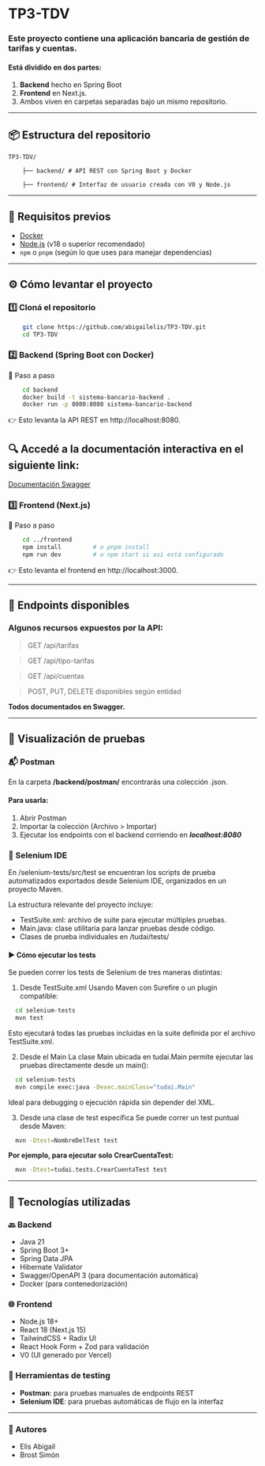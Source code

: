 # TP3-TDV

### Este proyecto contiene una aplicación bancaria de gestión de tarifas y cuentas. 

#### Está dividido en dos partes: 
1. **Backend** hecho en Spring Boot 
2. **Frontend** en Next.js. 
3. Ambos viven en carpetas separadas bajo un mismo repositorio.

---

## 📦 Estructura del repositorio

    TP3-TDV/ 

        ├── backend/ # API REST con Spring Boot y Docker 

        ├── frontend/ # Interfaz de usuario creada con V0 y Node.js

---

## 🚀 Requisitos previos

- [Docker](https://www.docker.com/)
- [Node.js](https://nodejs.org/) (v18 o superior recomendado)
- `npm` o `pnpm` (según lo que uses para manejar dependencias)

---

## ⚙️ Cómo levantar el proyecto

### 1️⃣ Cloná el repositorio

```bash
    git clone https://github.com/abigailelis/TP3-TDV.git
    cd TP3-TDV
```
### 2️⃣ Backend (Spring Boot con Docker)

🔧 Paso a paso

```bash
    cd backend
    docker build -t sistema-bancario-backend .
    docker run -p 8080:8080 sistema-bancario-backend
```
👉 Esto levanta la API REST en http://localhost:8080.

## 🔍 Accedé a la documentación interactiva en el siguiente link:

[Documentación Swagger](http://localhost:8080/swagger-ui/index.html)

### 3️⃣ Frontend (Next.js)
🔧 Paso a paso
```bash
    cd ../frontend
    npm install         # o pnpm install
    npm run dev         # o npm start si así está configurado
```
👉 Esto levanta el frontend en http://localhost:3000.

---

## 🧪 Endpoints disponibles
### Algunos recursos expuestos por la API:

> GET /api/tarifas

> GET /api/tipo-tarifas

> GET /api/cuentas

> POST, PUT, DELETE disponibles según entidad

**Todos documentados en Swagger.**

---
## 🧪 Visualización de pruebas
### 📬 Postman
En la carpeta **/backend/postman/** encontrarás una colección .json. 
#### Para usarla:

1. Abrir Postman
2. Importar la colección (Archivo > Importar)
3. Ejecutar los endpoints con el backend corriendo en ***localhost:8080***

### 🧭 Selenium IDE
En /selenium-tests/src/test se encuentran los scripts de prueba automatizados exportados desde Selenium IDE, organizados en un proyecto Maven.

La estructura relevante del proyecto incluye:

- TestSuite.xml: archivo de suite para ejecutar múltiples pruebas.
- Main.java: clase utilitaria para lanzar pruebas desde código.
- Clases de prueba individuales en /tudai/tests/

#### ▶️ Cómo ejecutar los tests
Se pueden correr los tests de Selenium de tres maneras distintas:

1. Desde TestSuite.xml
   Usando Maven con Surefire o un plugin compatible:

```bash
  cd selenium-tests
  mvn test 
```
Esto ejecutará todas las pruebas incluidas en la suite definida por el archivo TestSuite.xml.

2. Desde el Main
   La clase Main ubicada en tudai.Main permite ejecutar las pruebas directamente desde un main():

```bash
  cd selenium-tests
  mvn compile exec:java -Dexec.mainClass="tudai.Main"
```
Ideal para debugging o ejecución rápida sin depender del XML.

3. Desde una clase de test específica
   Se puede correr un test puntual desde Maven:

```bash
  mvn -Dtest=NombreDelTest test
```
**Por ejemplo, para ejecutar solo CrearCuentaTest:**

```bash
  mvn -Dtest=tudai.tests.CrearCuentaTest test
```
--- 

## 🧱 Tecnologías utilizadas

### 🔙 Backend
- Java 21
- Spring Boot 3+
- Spring Data JPA
- Hibernate Validator
- Swagger/OpenAPI 3 (para documentación automática)
- Docker (para contenedorización)

### 🌐 Frontend
- Node.js 18+
- React 18 (Next.js 15)
- TailwindCSS + Radix UI
- React Hook Form + Zod para validación
- V0 (UI generado por Vercel)

### 🧪 Herramientas de testing
- **Postman**: para pruebas manuales de endpoints REST
- **Selenium IDE**: para pruebas automáticas de flujo en la interfaz

--- 

### 🧠 Autores
- Elis Abigail
- Brost Simón